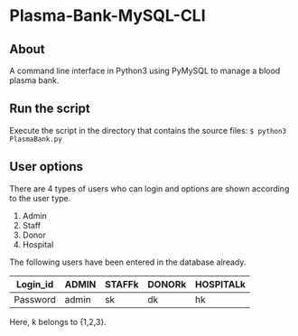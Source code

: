 # Plasma-Bank-MySQL-CLI

## About
 A command line interface in Python3 using PyMySQL to manage a blood plasma bank.


## Run the script

Execute the script in the directory that contains the source files:
    ```
    $ python3 PlasmaBank.py
    ```

## User options

There are 4 types of users who can login and options are shown according to the user type.
1. Admin
2. Staff
3. Donor
4. Hospital

The following users have been entered in the database already.

Login_id | ADMIN | STAFFk | DONORk | HOSPITALk
--- | --- | --- | --- |--- 
Password | admin | sk | dk | hk 

Here, k belongs to {1,2,3}.
